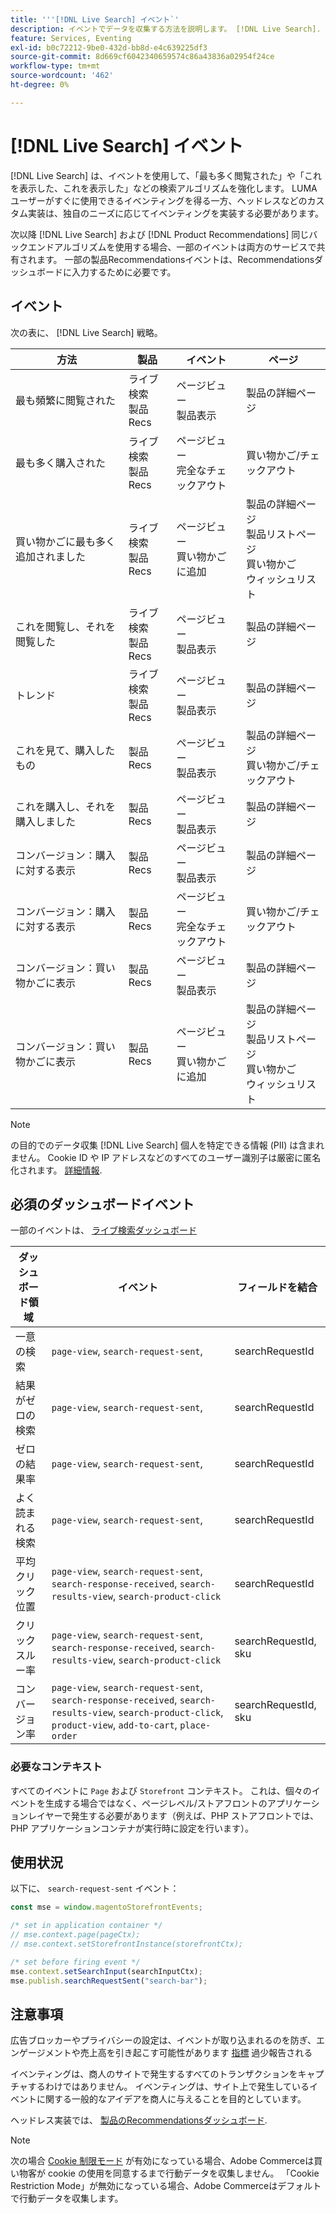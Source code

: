 ```yaml
---
title: '''[!DNL Live Search] イベント`'
description: イベントでデータを収集する方法を説明します。 [!DNL Live Search].
feature: Services, Eventing
exl-id: b0c72212-9be0-432d-bb8d-e4c639225df3
source-git-commit: 8d669cf6042340659574c86a43836a02954f24ce
workflow-type: tm+mt
source-wordcount: '462'
ht-degree: 0%

---
```


# [!DNL Live Search] イベント

[!DNL Live Search] は、イベントを使用して、「最も多く閲覧された」や「これを表示した、これを表示した」などの検索アルゴリズムを強化します。 LUMA ユーザーがすぐに使用できるイベンティングを得る一方、ヘッドレスなどのカスタム実装は、独自のニーズに応じてイベンティングを実装する必要があります。

次以降 [!DNL Live Search] および [!DNL Product Recommendations] 同じバックエンドアルゴリズムを使用する場合、一部のイベントは両方のサービスで共有されます。 一部の製品Recommendationsイベントは、Recommendationsダッシュボードに入力するために必要です。

## イベント

次の表に、 [!DNL Live Search] 戦略。

| 方法 | 製品 | イベント | ページ |
| --- | --- | --- | ---|
| 最も頻繁に閲覧された | ライブ検索<br>製品 Recs | ページビュー<br>製品表示 | 製品の詳細ページ |
| 最も多く購入された | ライブ検索<br>製品 Recs | ページビュー<br>完全なチェックアウト | 買い物かご/チェックアウト |
| 買い物かごに最も多く追加されました | ライブ検索<br>製品 Recs | ページビュー<br>買い物かごに追加 | 製品の詳細ページ<br>製品リストページ<br>買い物かご<br>ウィッシュリスト |
| これを閲覧し、それを閲覧した | ライブ検索<br>製品 Recs | ページビュー<br>製品表示 | 製品の詳細ページ |
| トレンド | ライブ検索<br>製品 Recs | ページビュー<br>製品表示 | 製品の詳細ページ |
| これを見て、購入したもの | 製品 Recs | ページビュー<br>製品表示 | 製品の詳細ページ<br>買い物かご/チェックアウト |
| これを購入し、それを購入しました | 製品 Recs | ページビュー<br>製品表示 | 製品の詳細ページ |
| コンバージョン：購入に対する表示 | 製品 Recs | ページビュー<br>製品表示 | 製品の詳細ページ |
| コンバージョン：購入に対する表示 | 製品 Recs | ページビュー<br>完全なチェックアウト | 買い物かご/チェックアウト |
| コンバージョン：買い物かごに表示 | 製品 Recs | ページビュー<br>製品表示 | 製品の詳細ページ |
| コンバージョン：買い物かごに表示 | 製品 Recs | ページビュー<br>買い物かごに追加 | 製品の詳細ページ<br>製品リストページ<br>買い物かご<br>ウィッシュリスト |

>[!NOTE]
>
>の目的でのデータ収集 [!DNL Live Search] 個人を特定できる情報 (PII) は含まれません。 Cookie ID や IP アドレスなどのすべてのユーザー識別子は厳密に匿名化されます。 [詳細情報](https://www.adobe.com/privacy/experience-cloud.html).

## 必須のダッシュボードイベント

一部のイベントは、 [ライブ検索ダッシュボード](performance.md)

| ダッシュボード領域 | イベント | フィールドを結合 |
| ------------------- | ------------- | ---------- |
| 一意の検索 | `page-view`, `search-request-sent`, | searchRequestId |
| 結果がゼロの検索 | `page-view`, `search-request-sent`, | searchRequestId |
| ゼロの結果率 | `page-view`, `search-request-sent`, | searchRequestId |
| よく読まれる検索 | `page-view`, `search-request-sent`, | searchRequestId |
| 平均 クリック位置 | `page-view`, `search-request-sent`, `search-response-received`, `search-results-view`, `search-product-click` | searchRequestId |
| クリックスルー率 | `page-view`, `search-request-sent`, `search-response-received`, `search-results-view`, `search-product-click` | searchRequestId, sku |
| コンバージョン率 | `page-view`, `search-request-sent`, `search-response-received`, `search-results-view`, `search-product-click`, `product-view`, `add-to-cart`, `place-order` | searchRequestId, sku |

### 必要なコンテキスト

すべてのイベントに `Page` および `Storefront` コンテキスト。 これは、個々のイベントを生成する場合ではなく、ページレベル/ストアフロントのアプリケーションレイヤーで発生する必要があります（例えば、PHP ストアフロントでは、PHP アプリケーションコンテナが実行時に設定を行います）。

## 使用状況

以下に、 `search-request-sent` イベント：

```javascript
const mse = window.magentoStorefrontEvents;

/* set in application container */
// mse.context.page(pageCtx);
// mse.context.setStorefrontInstance(storefrontCtx);

/* set before firing event */
mse.context.setSearchInput(searchInputCtx);
mse.publish.searchRequestSent("search-bar");
```

## 注意事項

広告ブロッカーやプライバシーの設定は、イベントが取り込まれるのを防ぎ、エンゲージメントや売上高を引き起こす可能性があります [指標](workspace.md) 過少報告される

イベンティングは、商人のサイトで発生するすべてのトランザクションをキャプチャするわけではありません。 イベンティングは、サイト上で発生しているイベントに関する一般的なアイデアを商人に与えることを目的としています。

ヘッドレス実装では、 [製品のRecommendationsダッシュボード](../product-recommendations/events.md).

>[!NOTE]
>
>次の場合 [Cookie 制限モード](https://experienceleague.adobe.com/docs/commerce-admin/start/compliance/privacy/compliance-cookie-law.html) が有効になっている場合、Adobe Commerceは買い物客が cookie の使用を同意するまで行動データを収集しません。 「Cookie Restriction Mode」が無効になっている場合、Adobe Commerceはデフォルトで行動データを収集します。
